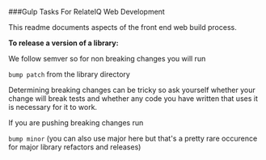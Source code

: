 ###Gulp Tasks For RelateIQ Web Development

This readme documents aspects of the front end web build process.

**To release a version of a library:**

We follow semver so for non breaking changes you will run

`bump patch` from the library directory

Determining breaking changes can be tricky so ask yourself whether your change will break tests and whether any code you have written that uses it is necessary for it to work.

If you are pushing breaking changes run

`bump minor` (you can also use major here but that's a pretty rare occurence for major library refactors and releases)

